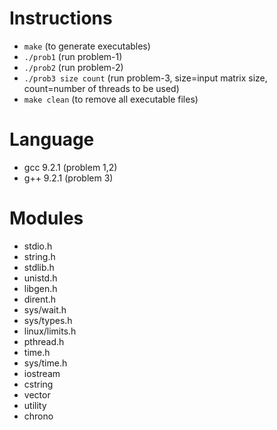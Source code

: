 # Instructions
- `make` (to generate executables)
- `./prob1` (run problem-1)
- `./prob2` (run problem-2)
- `./prob3 size count` (run problem-3, size=input matrix size, count=number of threads to be used)
- `make clean` (to remove all executable files)

# Language
- gcc 9.2.1 (problem 1,2)
- g++ 9.2.1 (problem 3)

# Modules
- stdio.h
- string.h
- stdlib.h
- unistd.h
- libgen.h
- dirent.h
- sys/wait.h
- sys/types.h
- linux/limits.h
- pthread.h
- time.h
- sys/time.h
- iostream
- cstring
- vector
- utility
- chrono
